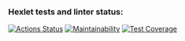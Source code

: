 ### Hexlet tests and linter status:
[![Actions Status](https://github.com/Viacheslav1981/java-project-71/workflows/hexlet-check/badge.svg)](https://github.com/Viacheslav1981/java-project-71/actions)
[![Maintainability](https://api.codeclimate.com/v1/badges/6cd3c50bb0342cb9c45c/maintainability)](https://codeclimate.com/github/Viacheslav1981/java-project-71/maintainability)
[![Test Coverage](https://api.codeclimate.com/v1/badges/6cd3c50bb0342cb9c45c/test_coverage)](https://codeclimate.com/github/Viacheslav1981/java-project-71/test_coverage)
